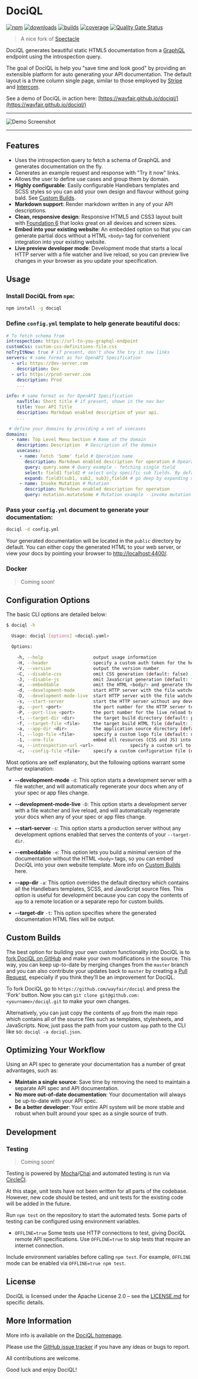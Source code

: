 # DociQL

[![npm][npm]][npm-url]
[![downloads][npm-downloads]][npm-url]
[![builds][builds]][builds-url]
[![coverage][cover]][cover-url]
[![Quality Gate Status][sonar]](sonar-url)

> A nice fork of [Spectacle](http://sourcey.com/spectacle)

DociQL generates beautiful static HTML5 documentation from a [GraphQL](https://graphql.org) endpoint using the introspection query.

The goal of DociQL is help you "save time and look good" by providing an extensible platform for auto generating your API documentation. The default layout is a three column single page, similar to those
employed by [Stripe](https://stripe.com/docs/api) and [Intercom](https://developers.intercom.com/reference).

See a demo of DociQL in action here: [https://wayfair.github.io/dociql/](https://wayfair.github.io/dociql/)

---

![Demo Screenshot](screenshot.png)

---

## Features

* Uses the introspection query to fetch a schema of GraphQL and generates documentation on the fly.
* Generates an example request and response with "Try it now" links.
* Allows the user to define use cases and group them by domain.
* **Highly configurable**: Easily configurable Handlebars templates and SCSS styles so you can add your own design and flavour without going bald. See [Custom Builds](#custom-builds).
* **Markdown support**: Render markdown written in any of your API descriptions.
* **Clean, responsive design**: Responsive HTML5 and CSS3 layout built with [Foundation 6](http://foundation.zurb.com/sites.html) that looks great on all devices and screen sizes.
* **Embed into your existing website**: An embedded option so that you can generate partial docs without a HTML `<body>` tag for convenient integration into your existing website.
* **Live preview developer mode**: Development mode that starts a local HTTP server with a file watcher and live reload, so you can preview live changes in your browser as you update your specification.

## Usage

### Install DociQL from `npm`:

```bash
npm install -g dociql
```


### Define `config.yml` template to help generate beautiful docs:
```yml
# To fetch schema from
introspection: https://url-to-you-graphql-endpoint
customCss: custom-css-definitions-file.css
noTryItNow: true # if present, don't show the try it now links
servers: # same format as for OpenAPI Specification
  - url: https://dev-server.com
    description: Dev
  - url: https://prod-server.com
    description: Prod
    ...

info: # same format as for OpenAPI Specification
    navTitle: Short title # if present, shown in the nav bar
    title: Your API Title
    description: Markdown enabled description of your api.    
    ...

 # define your domains by providing a set of usecases
domains:
  - name: Top Level Menu Section # Name of the domain
    description: Description  # Description of the domain
    usecases:         
     - name: Fetch 'Some' field # Operation name
       description: Markdown enabled description for operation # Opearation description
       query: query.some # Query example - fetching single field
       select: field1 field2 # select only specific sub fields. By default - all are selected
       expand: field3(sub1, sub2, sub3),field4 # go deep by expanding specific fields.
     - name: Invoke Mutation # Mutation 
       description: Markdown enabled description for operation
       query: mutation.mutateSome # Mutation example - invoke mutation
```
### Pass your `config.yml` document to generate your documentation:

```bash
dociql -d config.yml
```

Your generated documentation will be located in the `public` directory by default. You can either copy the generated HTML to your web server, or view your docs by pointing your browser to [http://localhost:4400/](http://localhost:4400/).

### Docker

> Coming soon!

## Configuration Options

The basic CLI options are detailed below:

```bash
$ dociql -h

  Usage: dociql [options] <dociql.yaml>

  Options:

    -h, --help                   output usage information
    -H, --header                 specify a custom auth token for the header (default: none)
    -V, --version                output the version number
    -C, --disable-css            omit CSS generation (default: false)
    -J, --disable-js             omit JavaScript generation (default: false)
    -e, --embeddable             omit the HTML <body/> and generate the documentation content only (default: false)
    -d, --development-mode       start HTTP server with the file watcher (default: false)
    -D, --development-mode-live  start HTTP server with the file watcher and live reload (default: false)
    -s, --start-server           start the HTTP server without any development features
    -p, --port <port>            the port number for the HTTP server to listen on (default: 4400)
    -P, --port-live <port>       the port number for the live reload to listen on (default: 4401)
    -t, --target-dir <dir>       the target build directory (default: public)
    -f, --target-file <file>     the target build HTML file (default: index.html)
    -a, --app-dir <dir>          the application source directory (default: app)
    -l, --logo-file <file>       specify a custom logo file (default: null)
    -1, --one-file               embed all resources (CSS and JS) into the same file (default: false)
    -u, --introspection-url <url>              specify a custom url to use for introspection (default: none)
    -c, --config-file <file>     specify a custom configuration file (default: app/lib/config.js)
```

Most options are self explanatory, but the following options warrant some further explanation:

* **--development-mode** `-d`: This option starts a development server with a file watcher, and will automatically regenerate your docs when any of your spec or app files change.

* **--development-mode-live** `-D`: This option starts a development server with a file watcher and live reload, and will automatically regenerate your docs when any of your spec or app files change.

* **--start-server** `-s`: This option starts a production server without any development options enabled that serves the contents of your `--target-dir`.

* **--embeddable** `-e`: This option lets you build a minimal version of the documentation without the HTML `<body>` tags, so you can embed DociQL into your own website template. More info on [Custom Builds](#custom-builds) here.

* **--app-dir** `-a`: This option overrides the default directory which contains all the Handlebars templates, SCSS, and JavaScript source files. This option is useful for development because you can copy the contents of `app` to a remote location or a separate repo for custom builds.

* **--target-dir** `-t`: This option specifies where the generated documentation HTML files will be output.

## Custom Builds

The best option for building your own custom functionality into DociQL is to [fork DociQL on GitHub](https://help.github.com/articles/fork-a-repo/) and make your own modifications in the source. This way, you can keep up-to-date by merging changes from the `master` branch and you can also contribute your updates back to `master` by creating a [Pull Request](https://help.github.com/articles/creating-a-pull-request/), especially if you think they'll be an improvement for DociQL.

To fork DociQL go to `https://github.com/wayfair/dociql` and press the 'Fork' button. Now you can `git clone git@github.com:<yourname>/dociql.git` to make your own changes.

Alternatively, you can just copy the contents of `app` from the main repo which contains all of the source files such as templates, stylesheets, and JavaScripts. Now, just pass the path from your custom `app` path to the CLI like so: `dociql -a dociql.json`.

## Optimizing Your Workflow

Using an API spec to generate your documentation has a number of great advantages, such as:

* **Maintain a single source**: Save time by removing the need to maintain a separate API spec and API documentation.
* **No more out-of-date documentation**: Your documentation will always be up-to-date with your API spec.
* **Be a better developer**: Your entire API system will be more stable and robust when built around your spec as a single source of truth.

## Development

### Testing

> Coming soon!

Testing is powered by [Mocha](https://mochajs.org/)/[Chai](http://chaijs.com/) and automated testing is run via [CircleCI](https://circleci.com/).

At this stage, unit tests have not been written for all parts of the codebase.  However, new code should be tested, and unit tests for the existing code will be added in the future.

Run `npm test` on the repository to start the automated tests. Some parts of testing can be configured using environment variables.

- `OFFLINE=true`
  Some tests use HTTP connections to test, giving DociQL remote API specifications. Use `OFFLINE=true` to skip tests that require an internet connection.

Include environment variables before calling `npm test`.  For example, `OFFLINE` mode can be enabled via `OFFLINE=true npm test`.


<!-- ## Contributors

Thanks to all the great developers who make DociQL great!

TODO
-->


## License

DociQL is licensed under the Apache License 2.0 – see the [LICENSE.md](https://github.com/wayfair/dociql/blob/master/LICENSE) for specific details.

## More Information

More info is available on the [DociQL homepage](https://github.com/wayfair/dociql).

Please use the [GitHub issue tracker](https://github.com/sourcey/spectacle/issues) if you have any ideas or bugs to report.

All contributions are welcome.

Good luck and enjoy DociQL!

[npm]: https://img.shields.io/npm/v/dociql.svg
[npm-downloads]: https://img.shields.io/npm/dw/dociql
[npm-url]: https://www.npmjs.com/package/dociql

[builds]: https://travis-ci.org/wayfair/dociql.svg?branch=master
[builds-url]: https://travis-ci.org/wayfair/dociql

[cover]: https://codecov.io/gh/wayfair/dociql/branch/master/graph/badge.svg
[cover-url]: https://codecov.io/gh/wayfair/dociql

[sonar]: https://sonarcloud.io/api/project_badges/measure?project=wayfair_dociql&metric=alert_status
[sonar-url]: https://sonarcloud.io/dashboard?id=wayfair_dociql
